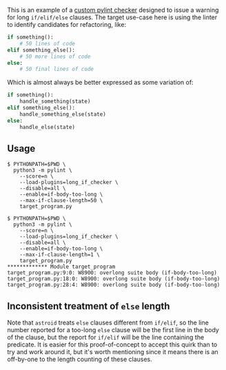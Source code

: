 This is an example of a [custom pylint checker](https://pylint.pycqa.org/en/latest/development_guide/how_tos/custom_checkers.html)
designed to issue a warning for long `if/elif/else` clauses. The target use-case
here is using the linter to identify candidates for refactoring, like:

```python
if something():
    # 50 lines of code
elif something_else():
    # 50 more lines of code
else:
    # 50 final lines of code
```

Which is almost always be better expressed as some variation of:

```python
if something():
    handle_something(state)
elif something_else():
    handle_something_else(state)
else:
    handle_else(state)
```

## Usage

```
$ PYTHONPATH=$PWD \
  python3 -m pylint \
    --score=n \
    --load-plugins=long_if_checker \
    --disable=all \
    --enable=if-body-too-long \
    --max-if-clause-length=50 \
    target_program.py

$ PYTHONPATH=$PWD \
  python3 -m pylint \
    --score=n \
    --load-plugins=long_if_checker \
    --disable=all \
    --enable=if-body-too-long \
    --max-if-clause-length=1 \
    target_program.py
************* Module target_program
target_program.py:9:0: W8900: overlong suite body (if-body-too-long)
target_program.py:18:0: W8900: overlong suite body (if-body-too-long)
target_program.py:28:4: W8900: overlong suite body (if-body-too-long)
```

## Inconsistent treatment of `else` length

Note that `astroid` treats `else` clauses different from `if/elif`, so the
line number reported for a too-long `else` clause will be the first line in
the body of the clause, but the report for `if/elif` will be the line containing
the predicate. It is easier for this proof-of-concept to accept this quirk
than to try and work around it, but it's worth mentioning since it means there
is an off-by-one to the length counting of these clauses.
